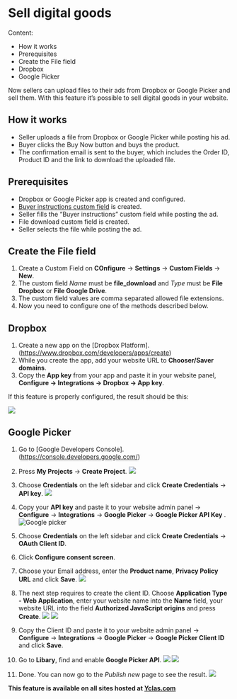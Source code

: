 # Sell digital goods
Content:
-   How it works
-   Prerequisites
-   Create the File field
-   Dropbox
-   Google Picker

Now sellers can upload files to their ads from Dropbox or Google Picker and sell them. With this feature it’s possible to sell digital goods in your website.

## How it works

-   Seller uploads a file from Dropbox or Google Picker while posting his ad.
-   Buyer clicks the Buy Now button and buys the product.
-   The confirmation email is sent to the buyer, which includes the Order ID, Product ID and the link to download the uploaded file.

## Prerequisites

-   Dropbox  or  Google Picker app is created and configured.
-   [Buyer instructions custom field](Custom-fields-buyer-instructions.md)  is created.
-   Seller fills the “Buyer instructions” custom field while posting the ad.
-   File download custom field  is created.
-   Seller selects the file while posting the ad.

## Create the File field

1.  Create a Custom Field on  **COnfigure** -> **Settings** -> **Custom Fields** -> **New**.
2.  The custom field  _Name_  must be  **file_download**  and  _Type_  must be  **File Dropbox**  or  **File Google Drive**.
3.  The custom field values are comma separated allowed file extensions.
4.  Now you need to configure one of the methods described below.



## Dropbox

1.  Create a new app on the  [Dropbox Platform].(https://www.dropbox.com/developers/apps/create)
2.  While you create the app, add your website URL to  **Chooser/Saver domains**.
3.  Copy the  **App key**  from your app and paste it in your website panel,  **Configure -> Integrations -> Dropbox -> App key**.

If this feature is properly configured, the result should be this:

![](https://github.com/yclas/guides/blob/master/images/newcustomfield2.png)


## Google Picker

1. Go to  [Google Developers Console].(https://console.developers.google.com/)
2. Press  **My Projects**  ->  **Create Project**.
![](https://github.com/yclas/guides/blob/master/images/newcustomfield3.png)

3. Choose  **Credentials**  on the left sidebar and click  **Create Credentials**  ->  **API key**.
![](https://github.com/yclas/guides/blob/master/images/newcustomfield4.png)

4. Copy your  **API key**  and paste it to your website admin panel ->  **Configure**  ->  **Integrations**  ->  **Google Picker**  ->  **Google Picker API Key** .[](https://github.com/yclas/guides/blob/master/images/ncs5.png)
![Google picker](https://raw.githubusercontent.com/yclas/guides/master/images/google%20picker.png)

5. Choose  **Credentials**  on the left sidebar and click  **Create Credentials**  ->  **OAuth Client ID**.
6. Click  **Configure consent screen**.


7. Choose your Email address, enter the  **Product name**,  **Privacy Policy URL**  and click  **Save**.
![](https://github.com/yclas/guides/blob/master/images/ncf9.png)

8. The next step requires to create the client ID. Choose  **Application Type - Web Application**, enter your website name into the  **Name**  field, your website URL into the field  **Authorized JavaScript origins**  and press  **Create**.
![](https://github.com/yclas/guides/blob/master/images/ncf10.png)
![](https://github.com/yclas/guides/blob/master/images/ncf12.png)

11. Copy the Client ID and paste it to your website admin panel -> **Configure**  ->  **Integrations**  ->  **Google Picker**  ->  **Google Picker Client ID**  and click   **Save**.


10. Go to  **Libary**, find and enable  **Google Picker API**.
![](https://github.com/yclas/guides/blob/master/images/ncf14.png)
![](https://github.com/yclas/guides/blob/master/images/ncf15.png)

11. Done. You can now go to the  _Publish new_  page to see the result.
![](https://github.com/yclas/guides/blob/master/images/ncf16.png)

**This feature is available on all sites hosted at  [Yclas.com](https://yclas.com/)**

